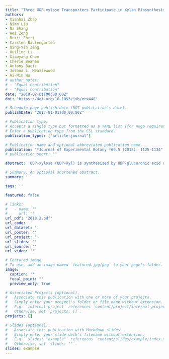 ```yaml
---
title: "Three UDP-xylose Transporters Participate in Xylan Biosynthesis by Conveying Cytosolic UDP-xylose into the Golgi Lumen in Arabidopsis"
authors:
- Xianhai Zhao
- Nian Liu
- Na Shang
- Wei Zeng
- Berit Ebert
- Carsten Rautengarten
- Qing-Yin Zeng
- Huiling Li
- Xiaoyang Chen
- Cherie Beahan
- Antony Bacic
- Joshua L. Heazlewood
- Ai-Min Wu
# author_notes:
# - "Equal contribution"
# - "Equal contribution"
date: "2018-02-01T00:00:00Z"
doi: "https://doi.org/10.1093/jxb/erx448" 

# Schedule page publish date (NOT publication's date).
publishDate: "2017-01-01T00:00:00Z"

# Publication type.
# Accepts a single type but formatted as a YAML list (for Hugo requirements).
# Enter a publication type from the CSL standard.
publication_types: ["article-journal"]

# Publication name and optional abbreviated publication name.
publication: "*Journal of Experimental Botany *69.5 (2018): 1125-1134"
# publication_short: ""

abstract: 'UDP-xylose (UDP-Xyl) is synthesized by UDP-glucuronic acid decarboxylases, also termed UDP-Xyl synthases (UXSs). The Arabidopsis genome encodes six UXSs, which fall into two groups based upon their subcellular location: the Golgi lumen and the cytosol. The latter group appears to play an important role in xylan biosynthesis. Cytosolic UDP-Xyl is transported into the Golgi lumen by three UDP-Xyl transporters (UXT1, 2, and 3). However, while single mutants affected in the UDP-Xyl transporter 1 (UXT1) showed a substantial reduction in cell wall xylose content, a double mutant affected in UXT2 and UXT3 had no obvious effect on cell wall xylose deposition. This prompted us to further investigate redundancy among the members of the UXT family. Multiple uxt mutants were generated, including a triple mutant, which exhibited collapsed vessels and reduced cell wall thickness in interfascicular fiber cells. Monosaccharide composition, molecular weight, nuclear magnetic resonance, and immunolabeling studies demonstrated that both xylan biosynthesis (content) and fine structure were significantly affected in the uxt triple mutant, leading to phenotypes resembling those of the irx mutants. Pollination was also impaired in the uxt triple mutant, likely due to reduced filament growth and anther dehiscence caused by alterations in the composition of the cell walls. Moreover, analysis of the nucleotide sugar composition of the uxt mutants indicated that nucleotide sugar interconversion is influenced by the cytosolic UDP-Xyl pool within the cell. Taken together, our results underpin the physiological roles of the UXT family in xylan biosynthesis and provide novel insights into the nucleotide sugar metabolism and trafficking in plants.'

# Summary. An optional shortened abstract.
summary: ''

tags: ''

featured: false

# links:
#   - name: ''
#     url: ''
url_pdf: '2018.2.pdf'
url_code: ''
url_dataset: ''
url_poster: ''
url_project: ''
url_slides: ''
url_source: ''
url_video: ''

# Featured image
# To use, add an image named `featured.jpg/png` to your page's folder. 
image:
  caption: ''
  focal_point: ""
  preview_only: True

# Associated Projects (optional).
#   Associate this publication with one or more of your projects.
#   Simply enter your project's folder or file name without extension.
#   E.g. `internal-project` references `content/project/internal-project/index.md`.
#   Otherwise, set `projects: []`.
projects: []

# Slides (optional).
#   Associate this publication with Markdown slides.
#   Simply enter your slide deck's filename without extension.
#   E.g. `slides: "example"` references `content/slides/example/index.md`.
#   Otherwise, set `slides: ""`.
slides: example
---
```



